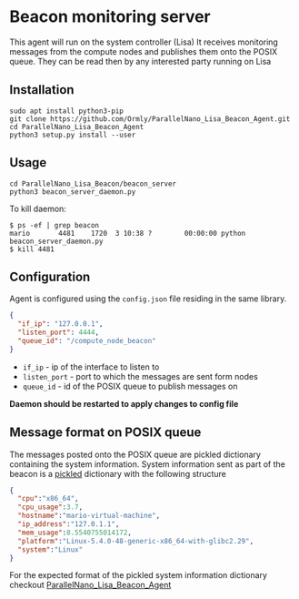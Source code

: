 # Beacon monitoring server

This agent will run on the system controller (Lisa) 
It receives monitoring messages from the compute nodes and publishes them onto the POSIX queue.
They can be read then by any interested party running on Lisa

## Installation 
```shell script
sudo apt install python3-pip
git clone https://github.com/Ormly/ParallelNano_Lisa_Beacon_Agent.git
cd ParallelNano_Lisa_Beacon_Agent
python3 setup.py install --user
``` 

## Usage
```shell script
cd ParallelNano_Lisa_Beacon/beacon_server
python3 beacon_server_daemon.py
```

To kill daemon:

```shell script
$ ps -ef | grep beacon
mario       4481    1720  3 10:38 ?        00:00:00 python beacon_server_daemon.py
$ kill 4481
```

## Configuration
Agent is configured using the ```config.json``` file residing in the same library.

```json
{
  "if_ip": "127.0.0.1",
  "listen_port": 4444,
  "queue_id": "/compute_node_beacon"
}
```
* ```if_ip``` - ip of the interface to listen to
* ```listen_port``` - port to which the messages are sent form nodes
* ```queue_id``` - id of the POSIX queue to publish messages on 

**Daemon should be restarted to apply changes to config file**

## Message format on POSIX queue
The messages posted onto the POSIX queue are pickled dictionary containing the system information.
System information sent as part of the beacon is a [pickled](https://docs.python.org/3.6/library/pickle.html) dictionary with the following structure
```json
{
  "cpu":"x86_64",
  "cpu_usage":3.7,
  "hostname":"mario-virtual-machine",
  "ip_address":"127.0.1.1",
  "mem_usage":8.5540755014172,
  "platform":"Linux-5.4.0-48-generic-x86_64-with-glibc2.29",
  "system":"Linux"
} 
```

For the expected format of the pickled system information dictionary checkout [ParallelNano_Lisa_Beacon_Agent](https://github.com/Ormly/ParallelNano_Lisa_Beacon_Agent)

